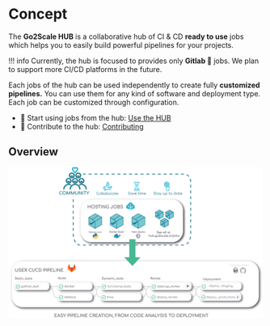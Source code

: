 # Concept

The **Go2Scale HUB** is a collaborative hub of CI & CD
**ready to use** jobs which helps you to easily build powerful pipelines for your
projects.

!!! info
    Currently, the hub is focused to provides only **Gitlab 🦊** jobs. We plan
    to support more CI/CD platforms in the future.

Each jobs of the hub can be used independently to create fully **customized pipelines.**
You can use them for any kind of software and deployment type. Each job can be
customized through configuration.

* 🚀 Start using jobs from the hub: [Use the HUB](/use-the-hub)
* 🙋 Contribute to the hub: [Contributing](/contributing)

## Overview

![HUB overview](images/g2shub_mvp.png)
